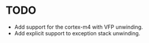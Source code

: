 TODO
====

- Add support for the cortex-m4 with VFP unwinding.
- Add explicit support to exception stack unwinding.
